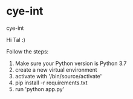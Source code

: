 # cye-int
cye-int

Hi Tal :)

Follow the steps:
1. Make sure your Python version is Python 3.7
2. create a new virtual environment
3. activate with '/bin/source/activate'
4. pip install -r requirements.txt
5. run 'python app.py'

